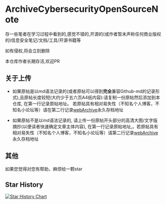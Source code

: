 # ArchiveCybersecurityOpenSourceNote

存一些笔者在学习过程中看到的,感觉不错的,开源的(或作者暂未声称任何商业版权的)信息安全笔记/文档/工具/开源书籍等

如有侵权,将会立刻删除

本仓库作者长期存活,欢迎PR

## 关于上传

* 如果原帖是以md语法记录的(或者原帖可以得到**完全**兼容Github-md的记录形式),且原帖长度较短(大约少于五六页A4纸内容):请复制一份原帖然后添加到本仓库, 在第一行记录原帖地址。
若原帖具有相对易失性（不知名个人博客，不知名小论坛等）请在第二行记录[webArchive](https://archive.org/web/)永久存档地址

* 如果原帖不是以md语法记录的, 请上传一份原帖开头部分的高清大图/文字版摘抄(以便读者快速确定文章主体内容), 在第一行记录原帖地址,。若原帖具有相对易失性（不知名个人博客，不知名小论坛等）请第二行记录[webArchive](https://archive.org/web/)永久存档地址

## 其他

如果您觉得对您有帮助，麻烦给一颗star

## Star History

[![Star History Chart](https://api.star-history.com/svg?repos=fslongjin/This-repo-has-3-stars,KSroido/ArchiveCybersecurityOpenSourceNote&type=Date)](https://star-history.com/#fslongjin/This-repo-has-3-stars&KSroido/ArchiveCybersecurityOpenSourceNote&Date)
